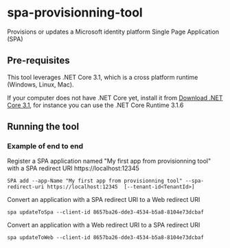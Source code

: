 # spa-provisionning-tool
Provisions or updates a Microsoft identity platform Single Page Application (SPA)

 ## Pre-requisites
 
 This tool leverages .NET Core 3.1, which is a cross platform runtime (Windows, Linux, Mac). 
 
 If your computer does not have .NET Core yet, install it from [Download .NET Core 3.1](https://dotnet.microsoft.com/download/dotnet-core/3.1), for instance you can use the .NET Core Runtime 3.1.6
 
 ## Running the tool
 
 ### Example of end to end
 
 Register a SPA application named "My first app from provisionning tool" with a SPA redirect URI https://localhost:12345
 
 ```Shell
 SPA add --app-Name "My first app from provisionning tool" --spa-redirect-uri https://localhost:12345  [--tenant-id<TenantId>]
 ```
 
 Convert an application with a SPA redirect URI to a Web redirect URI
 ```Shell
 spa updateToSpa --client-id 8657ba26-dde3-4534-b5a8-8104e73dcbaf
 ```
 
 Convert an application with a Web redirect URI to a SPA redirect URI
 ```Shell
 spa updateToWeb --client-id 8657ba26-dde3-4534-b5a8-8104e73dcbaf
 ```
 
